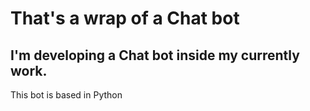 # That's a wrap of a Chat bot
<h2>I'm developing a Chat bot inside my currently work.</h2>
<href>This bot is based in Python<href>
